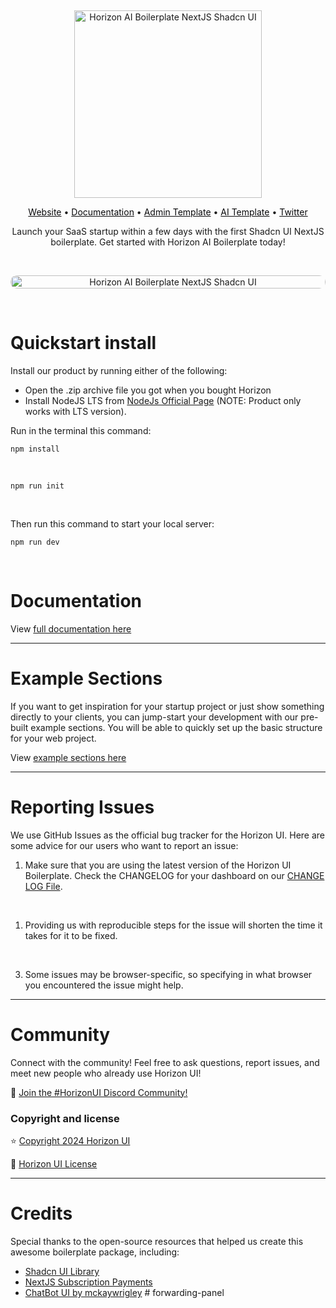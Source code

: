 &nbsp;
<p align="center">
  <a href="https://horizon-ui.com/boilerplate-shadcn" target="_blank">
    <img src="https://i.ibb.co/DGSsjWL/top-boilerplate-shadcn-readme.png" alt="Horizon AI Boilerplate NextJS Shadcn UI" width="300px" max-width="400px">
  </a>
</p>

<p align="center">
    <a style="color: #09090B; text-decoration: underline;" target="_blank" href="https://horizon-ui.com/boilerplate-shadcn">Website</a> •
    <a style="color: #09090B; text-decoration: underline;" target="_blank" href="https://horizon-ui.com/docs-boilerplate/shadcn-components/auth-UI">Documentation</a> •
    <a style="color: #09090B; text-decoration: underline;" target="_blank" href="https://horizon-ui.com/pro">Admin Template</a> •
    <a style="color: #09090B; text-decoration: underline;" target="_blank" href="https://horizon-ui.com/ai-template">AI Template</a> •
    <a style="color: #09090B; text-decoration: underline;" target="_blank" href="https://twitter.com/horizon_ui">Twitter</a>
<p align="center" style="max-width: 500px; margin: auto;">
  Launch your SaaS startup within a few days with the first Shadcn UI NextJS boilerplate. Get started with Horizon AI Boilerplate today!

</p>
 
&nbsp;

<p align="center" style="width: 100%;">
<a style="display:flex; justify-content: center; width: 100%;" href="https://horizon-ui.com/boilerplate-shadcn" target="_blank"><img style="border-radius: 10px; width: 100%;" src="https://i.ibb.co/5x6FcYD/horizon-boilerplate-shadcn-image-readme.png" alt="Horizon AI Boilerplate NextJS Shadcn UI" /></a>
</p>


&nbsp;

# Quickstart install

Install our product by running either of the following:

- Open the .zip archive file you got when you bought Horizon
&nbsp;
- Install NodeJS LTS from [NodeJs Official Page](https://nodejs.org/en/) (NOTE: Product only works with LTS version).
&nbsp;

Run in the terminal this command:

```
npm install
```

<br />

```
npm run init
```

<br />

Then run this command to start your local server:

```
npm run dev
```
&nbsp;

# Documentation

View <a href="https://horizon-ui.com/docs-boilerplate/shadcn-components/auth-UI" target="_blank">full documentation here</a>


---

# Example Sections

If you want to get inspiration for your startup project or just show something directly to your clients, you can jump-start your development with our pre-built example sections. You will be able to quickly set up the basic structure for your web project.

 View <a href="https://horizon-ui.com/boilerplate-shadcn#pages" target="_blank">example sections here</a>



---

# Reporting Issues

We use GitHub Issues as the official bug tracker for the Horizon UI. Here are
some advice for our users who want to report an issue:

1. Make sure that you are using the latest version of the Horizon UI Boilerplate. Check the CHANGELOG for your dashboard on our [CHANGE LOG File](https://github.com/horizon-ui/shadcn-boilerplate-pro-issues/blob/main/CHANGELOG.md).
<br />

1. Providing us with reproducible steps for the issue will shorten the time it takes for it to be fixed.
<br />


3. Some issues may be browser-specific, so specifying in what browser you encountered the issue might help.

---

# Community

Connect with the community! Feel free to ask questions, report issues, and meet new people who already use Horizon UI!

💬 [Join the #HorizonUI Discord Community!](https://discord.gg/f6tEKFBd4m)


### Copyright and license

⭐️ [Copyright 2024 Horizon UI](https://www.horizon-ui.com/?ref=readme-horizon)

📄 [Horizon UI License](https://horizon-ui.notion.site/End-User-License-Agreement-8fb09441ea8c4c08b60c37996195a6d5)


---

# Credits

Special thanks to the open-source resources that helped us create this awesome boilerplate package, including:

- [Shadcn UI Library](https://ui.shadcn.com/)
- [NextJS Subscription Payments](https://github.com/vercel/nextjs-subscription-payments)
- [ChatBot UI by mckaywrigley](https://github.com/mckaywrigley/chatbot-ui)
#   f o r w a r d i n g - p a n e l  
 